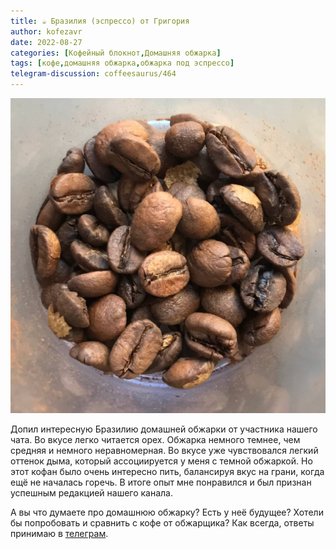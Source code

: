```yaml
---
title: ☕️ Бразилия (эспрессо) от Григория
author: kofezavr
date: 2022-08-27
categories: [Кофейный блокнот,Домашняя обжарка]
tags: [кофе,домашняя обжарка,обжарка под эспрессо]
telegram-discussion: coffeesaurus/464
---
```

![Бразилия (эспрессо) от Григория](/assets/img/posts/22/08/brasilia-ot-grigoriya.jpg)

Допил интересную Бразилию домашней обжарки от участника нашего чата. Во вкусе легко читается орех. Обжарка немного темнее, чем средняя и немного неравномерная. Во вкусе уже чувствовался легкий оттенок дыма, который ассоциируется у меня с темной обжаркой. Но этот кофан было очень интересно пить, балансируя вкус на грани, когда ещё не началась горечь. В итоге опыт мне понравился и был признан успешным редакцией нашего канала.

А вы что думаете про домашнюю обжарку? Есть у неё будущее? Хотели бы попробовать и сравнить с кофе от обжарщика? Как всегда, ответы принимаю в [телеграм](https://t.me/coffeesaurus/464).
